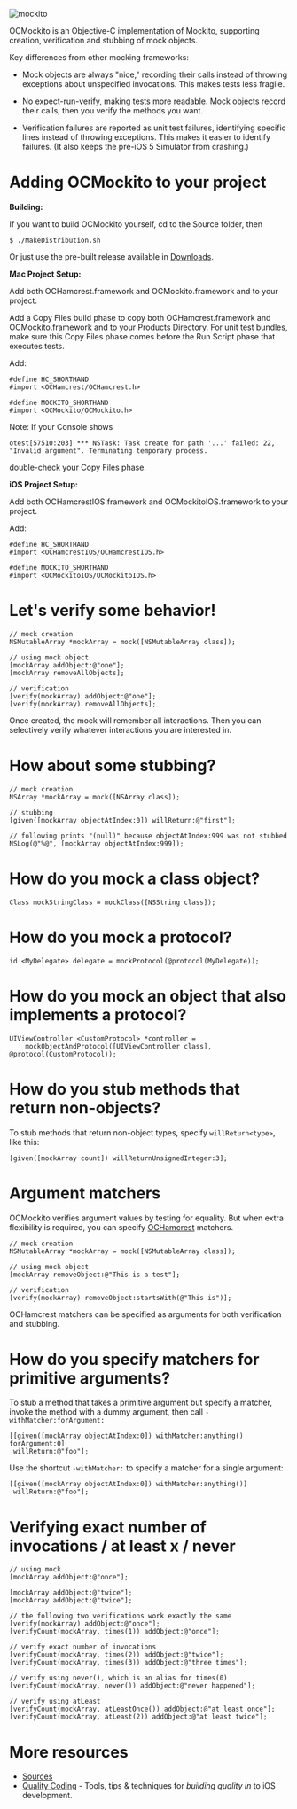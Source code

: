 ![mockito](http://docs.mockito.googlecode.com/hg/latest/org/mockito/logo.jpg)

OCMockito is an Objective-C implementation of Mockito, supporting creation,
verification and stubbing of mock objects.

Key differences from other mocking frameworks:

* Mock objects are always "nice," recording their calls instead of throwing
  exceptions about unspecified invocations. This makes tests less fragile.

* No expect-run-verify, making tests more readable. Mock objects record their
  calls, then you verify the methods you want.

* Verification failures are reported as unit test failures, identifying specific
  lines instead of throwing exceptions. This makes it easier to identify
  failures. (It also keeps the pre-iOS 5 Simulator from crashing.)


Adding OCMockito to your project
================================

__Building:__

If you want to build OCMockito yourself, cd to the Source folder, then

    $ ./MakeDistribution.sh

Or just use the pre-built release available in
[Downloads](https://github.com/jonreid/OCMockito/downloads).

__Mac Project Setup:__

Add both OCHamcrest.framework and OCMockito.framework and to your project.

Add a Copy Files build phase to copy both OCHamcrest.framework and
OCMockito.framework and to your Products Directory. For unit test bundles, make
sure this Copy Files phase comes before the Run Script phase that executes
tests.

Add:

    #define HC_SHORTHAND
    #import <OCHamcrest/OCHamcrest.h>

    #define MOCKITO_SHORTHAND
    #import <OCMockito/OCMockito.h>

Note: If your Console shows

    otest[57510:203] *** NSTask: Task create for path '...' failed: 22, "Invalid argument". Terminating temporary process.

double-check your Copy Files phase.

__iOS Project Setup:__

Add both OCHamcrestIOS.framework and OCMockitoIOS.framework to your project.

Add:

    #define HC_SHORTHAND
    #import <OCHamcrestIOS/OCHamcrestIOS.h>

    #define MOCKITO_SHORTHAND
    #import <OCMockitoIOS/OCMockitoIOS.h>


Let's verify some behavior!
===========================

    // mock creation
    NSMutableArray *mockArray = mock([NSMutableArray class]);

    // using mock object
    [mockArray addObject:@"one"];
    [mockArray removeAllObjects];

    // verification
    [verify(mockArray) addObject:@"one"];
    [verify(mockArray) removeAllObjects];

Once created, the mock will remember all interactions. Then you can selectively
verify whatever interactions you are interested in.


How about some stubbing?
========================

    // mock creation
    NSArray *mockArray = mock([NSArray class]);

    // stubbing
    [given([mockArray objectAtIndex:0]) willReturn:@"first"];

    // following prints "(null)" because objectAtIndex:999 was not stubbed
    NSLog(@"%@", [mockArray objectAtIndex:999]);


How do you mock a class object?
===============================

    Class mockStringClass = mockClass([NSString class]);


How do you mock a protocol?
===========================

    id <MyDelegate> delegate = mockProtocol(@protocol(MyDelegate));


How do you mock an object that also implements a protocol?
==========================================================

    UIViewController <CustomProtocol> *controller =
        mockObjectAndProtocol([UIViewController class], @protocol(CustomProtocol));


How do you stub methods that return non-objects?
================================================

To stub methods that return non-object types, specify ``willReturn<type>``,
like this:

    [given([mockArray count]) willReturnUnsignedInteger:3];


Argument matchers
=================

OCMockito verifies argument values by testing for equality. But when extra
flexibility is required, you can specify
 [OCHamcrest](https://github.com/jonreid/OCHamcrest) matchers.

    // mock creation
    NSMutableArray *mockArray = mock([NSMutableArray class]);

    // using mock object
    [mockArray removeObject:@"This is a test"];

    // verification
    [verify(mockArray) removeObject:startsWith(@"This is")];

OCHamcrest matchers can be specified as arguments for both verification and
stubbing.


How do you specify matchers for primitive arguments?
====================================================

To stub a method that takes a primitive argument but specify a matcher, invoke
the method with a dummy argument, then call ``-withMatcher:forArgument:``

    [[given([mockArray objectAtIndex:0]) withMatcher:anything() forArgument:0]
     willReturn:@"foo"];

Use the shortcut ``-withMatcher:`` to specify a matcher for a single argument:

    [[given([mockArray objectAtIndex:0]) withMatcher:anything()]
     willReturn:@"foo"];


Verifying exact number of invocations / at least x / never
==========================================================

    // using mock
    [mockArray addObject:@"once"];

    [mockArray addObject:@"twice"];
    [mockArray addObject:@"twice"];

    // the following two verifications work exactly the same
    [verify(mockArray) addObject:@"once"];
    [verifyCount(mockArray, times(1)) addObject:@"once"];

    // verify exact number of invocations
    [verifyCount(mockArray, times(2)) addObject:@"twice"];
    [verifyCount(mockArray, times(3)) addObject:@"three times"];

    // verify using never(), which is an alias for times(0)
    [verifyCount(mockArray, never()) addObject:@"never happened"];

    // verify using atLeast
    [verifyCount(mockArray, atLeastOnce()) addObject:@"at least once"];
    [verifyCount(mockArray, atLeast(2)) addObject:@"at least twice"];


More resources
==============

* [Sources](https://github.com/jonreid/OCMockito)
* [Quality Coding](http://qualitycoding.org/) - Tools, tips &
techniques for _building quality in_ to iOS development.
